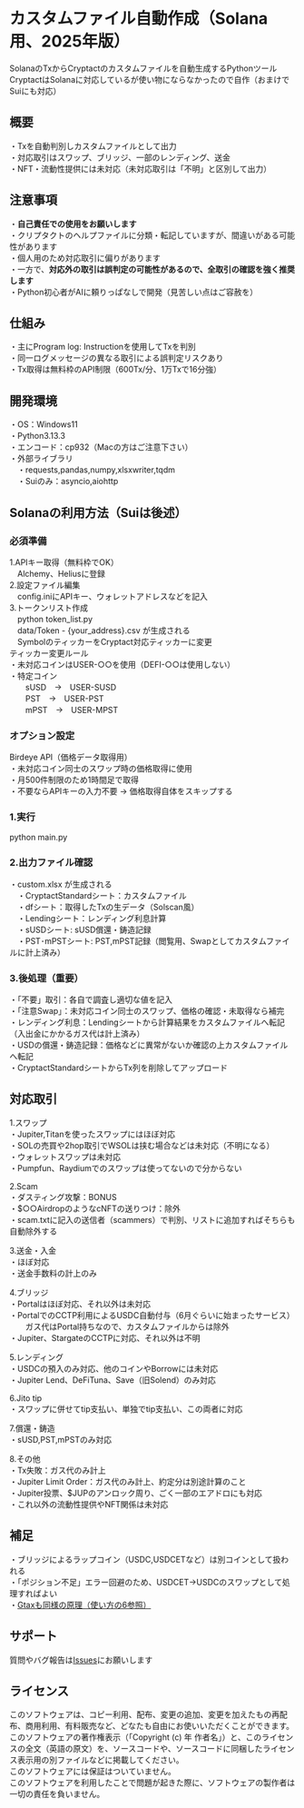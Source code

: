 # カスタムファイル自動作成（Solana用、2025年版）
SolanaのTxからCryptactのカスタムファイルを自動生成するPythonツール  
CryptactはSolanaに対応しているが使い物にならなかったので自作（おまけでSuiにも対応）  

## 概要
・Txを自動判別しカスタムファイルとして出力  
・対応取引はスワップ、ブリッジ、一部のレンディング、送金  
・NFT・流動性提供には未対応（未対応取引は「不明」と区別して出力）  

## 注意事項
・**自己責任での使用をお願いします**  
・クリプタクトのヘルプファイルに分類・転記していますが、間違いがある可能性があります  
・個人用のため対応取引に偏りがあります  
・一方で、**対応外の取引は誤判定の可能性があるので、全取引の確認を強く推奨します**  
・Python初心者がAIに頼りっぱなしで開発（見苦しい点はご容赦を）  

## 仕組み
・主にProgram log: Instructionを使用してTxを判別  
・同一ログメッセージの異なる取引による誤判定リスクあり  
・Tx取得は無料枠のAPI制限（600Tx/分、1万Txで16分強）  

## 開発環境
・OS：Windows11  
・Python3.13.3  
・エンコード：cp932（Macの方はご注意下さい）  
・外部ライブラリ  
　・requests,pandas,numpy,xlsxwriter,tqdm  
　・Suiのみ：asyncio,aiohttp  

## Solanaの利用方法（Suiは後述）
### 必須準備  
1.APIキー取得（無料枠でOK）  
　Alchemy、Heliusに登録  
2.設定ファイル編集  
　config.iniにAPIキー、ウォレットアドレスなどを記入  
3.トークンリスト作成  
　python token_list.py  
　data/Token - {your_address}.csv が生成される  
　SymbolのティッカーをCryptact対応ティッカーに変更  
ティッカー変更ルール  
・未対応コインはUSER-○○を使用（DEFI-○○は使用しない）  
・特定コイン  
　　sUSD　→　USER-SUSD  
　　PST　→　USER-PST  
　　mPST　→　USER-MPST  

### オプション設定  
Birdeye API（価格データ取得用）  
・未対応コイン同士のスワップ時の価格取得に使用  
・月500件制限のため1時間足で取得  
・不要ならAPIキーの入力不要 → 価格取得自体をスキップする  

### 1.実行  
python main.py  

### 2.出力ファイル確認  
・custom.xlsx が生成される  
　・CryptactStandardシート：カスタムファイル  
　・dfシート：取得したTxの生データ（Solscan風）  
　・Lendingシート：レンディング利息計算  
　・sUSDシート: sUSD償還・鋳造記録  
　・PST･mPSTシート: PST,mPST記録（閲覧用、Swapとしてカスタムファイルに計上済み）  

### 3.後処理（重要）  
・「不要」取引：各自で調査し適切な値を記入  
・「注意Swap」：未対応コイン同士のスワップ、価格の確認・未取得なら補完  
・レンディング利息：Lendingシートから計算結果をカスタムファイルへ転記（入出金にかかるガス代は計上済み）  
・USDの償還・鋳造記録：価格などに異常がないか確認の上カスタムファイルへ転記  
・CryptactStandardシートからTx列を削除してアップロード  

## 対応取引
1.スワップ  
・Jupiter,Titanを使ったスワップにはほぼ対応  
・SOLの売買や2hop取引でWSOLは挟む場合などは未対応（不明になる）  
・ウォレットスワップは未対応  
・Pumpfun、Raydiumでのスワップは使ってないので分からない  

2.Scam  
・ダスティング攻撃：BONUS  
・$○○AirdropのようなcNFTの送りつけ：除外  
・scam.txtに記入の送信者（scammers）で判別、リストに追加すればそちらも自動除外する  

3.送金・入金  
・ほぼ対応  
・送金手数料の計上のみ  

4.ブリッジ  
・Portalはほぼ対応、それ以外は未対応  
・PortalでのCCTP利用によるUSDC自動付与（6月ぐらいに始まったサービス）  
　　ガス代はPortal持ちなので、カスタムファイルからは除外  
・Jupiter、StargateのCCTPに対応、それ以外は不明  

5.レンディング  
・USDCの預入のみ対応、他のコインやBorrowには未対応  
・Jupiter Lend、DeFiTuna、Save（旧Solend）のみ対応  

6.Jito tip  
・スワップに併せてtip支払い、単独でtip支払い、この両者に対応  

7.償還・鋳造  
・sUSD,PST,mPSTのみ対応  

8.その他  
・Tx失敗：ガス代のみ計上  
・Jupiter Limit Order：ガス代のみ計上、約定分は別途計算のこと  
・Jupiter投票、$JUPのアンロック周り、ごく一部のエアドロにも対応  
・これ以外の流動性提供やNFT関係は未対応  

## 補足
・ブリッジによるラップコイン（USDC,USDCETなど）は別コインとして扱われる  
・「ポジション不足」エラー回避のため、USDCET→USDCのスワップとして処理すればよい  
・[Gtaxも同様の原理（使い方の6参照）](https://note.com/salineras/n/n13dfe5eee8fa)

## サポート
質問やバグ報告は[Issues](https://github.com/Salineras/Solana_tax-tool_2025/issues)にお願いします  

## ライセンス
このソフトウェアは、コピー利用、配布、変更の追加、変更を加えたもの再配布、商用利用、有料販売など、どなたも自由にお使いいただくことができます。  
このソフトウェアの著作権表示（「Copyright (c) 年 作者名」）と、このライセンスの全文（英語の原文）を、ソースコードや、ソースコードに同梱したライセンス表示用の別ファイルなどに掲載してください。  
このソフトウェアには保証はついていません。  
このソフトウェアを利用したことで問題が起きた際に、ソフトウェアの製作者は一切の責任を負いません。  
